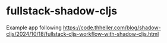 # fullstack-shadow-cljs

Example app following https://code.thheller.com/blog/shadow-cljs/2024/10/18/fullstack-cljs-workflow-with-shadow-cljs.html


